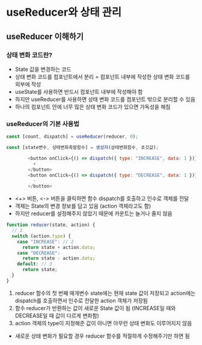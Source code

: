 # useReducer와 상태 관리

## useReducer 이해하기

### 상태 변화 코드란?

- State 값을 변경하는 코드
- 상태 변화 코드를 컴포넌트에서 분리 = 컴포넌트 내부에 작성한 상태 변화 코드를 외부에 작성
- useState를 사용하면 반드시 컴포넌트 내부에 작성해야 함
- 하지만 useReducer를 사용하면 상태 변화 코드를 컴포넌트 밖으로 분리할 수 있음
- 하나의 컴포넌트 안에 너무 많은 상태 변화 코드가 있으면 가독성을 해침

### useReducer의 기본 사용법

```js
const [count, dispatch] = useReducer(reducer, 0);

const [state변수, 상태변화촉발함수] = 생성자(상태변화함수, 초깃값);
```

```js
        <button onClick={() => dispatch({ type: "INCREASE", data: 1 })}>
          +
        </button>
        <button onClick={() => dispatch({ type: "DECREASE", data: 1 })}>
          -
        </button>
```

- <+> 버튼, <-> 버튼을 클릭하면 함수 dispatch를 호출하고 인수로 객체를 전달
- 객체는 State의 변경 정보를 담고 있음 (action 객체라고도 함)
- 하지만 reducer를 설정해주지 않았기 때문에 카운트는 늘거나 줄지 않음

```js
function reducer(state, action) {
  // 1
  switch (action.type) {
    case "INCREASE": // 2
      return state + action.data;
    case "DECREASE":
      return state - action.data;
    default: // 3
      return state;
  }
}
```

1. reducer 함수의 첫 번째 매개변수 state에는 현재 state 값이 저장되고 action에는 dispatch를 호출하면서 인수로 전달한 action 객체가 저장됨
2. 함수 reducer가 반환하는 값이 새로운 State 값이 됨 (INCREASE일 때와 DECREASE일 때 값이 다르게 변화함)
3. action 객체의 type이 지정해준 값이 아니면 아무런 상태 변화도 이루어지지 않음

- 새로운 상태 변화가 필요할 경우 reducer 함수를 적절하게 수정해주기만 하면 됨
